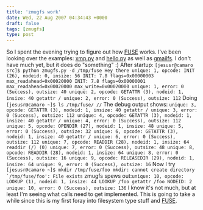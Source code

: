 ```yaml
---
title: 'zmugfs work'
date: Wed, 22 Aug 2007 04:34:43 +0000
draft: false
tags: [zmugfs]
type: post
---
```


So I spent the evening trying to figure out how [FUSE](http://fuse.sourceforge.net/) works. I've been looking over the examples: [xmp.py](http://svn.rot13.org/index.cgi/fuse_dbi/view/fuse/cvs/python/xmp.py?rev=4) and [hello.py](http://osdir.com/ml/file-systems.fuse.devel/2006-06/msg00000.html) as well as [gmailfs](http://richard.jones.name/google-hacks/gmail-filesystem/gmail-filesystem.html). I don't have much yet, but it does do "something" :) After startup: `[jesusr@camaro src]$ python zmugfs.py -d /tmp/fuse Hey there unique: 1, opcode: INIT (26), nodeid: 0, insize: 56 INIT: 7.8 flags=0x00000003 max_readahead=0x00020000 INIT: 7.8 flags=0x00000001 max_readahead=0x00020000 max_write=0x00020000 unique: 1, error: 0 (Success), outsize: 40 unique: 2, opcode: GETATTR (3), nodeid: 1, insize: 40 getattr / unique: 2, error: 0 (Success), outsize: 112` Doing `[jesusr@camaro ~]$ ls /tmp/fuse/ //` The debug output shows: `unique: 3, opcode: GETATTR (3), nodeid: 1, insize: 40 getattr / unique: 3, error: 0 (Success), outsize: 112 unique: 4, opcode: GETATTR (3), nodeid: 1, insize: 40 getattr / unique: 4, error: 0 (Success), outsize: 112 unique: 5, opcode: OPENDIR (27), nodeid: 1, insize: 48 unique: 5, error: 0 (Success), outsize: 32 unique: 6, opcode: GETATTR (3), nodeid: 1, insize: 40 getattr / unique: 6, error: 0 (Success), outsize: 112 unique: 7, opcode: READDIR (28), nodeid: 1, insize: 64 readdir (/) (0) unique: 7, error: 0 (Success), outsize: 48 unique: 8, opcode: READDIR (28), nodeid: 1, insize: 64 unique: 8, error: 0 (Success), outsize: 16 unique: 9, opcode: RELEASEDIR (29), nodeid: 1, insize: 64 unique: 9, error: 0 (Success), outsize: 16` Now I try ``[jesusr@camaro ~]$ mkdir /tmp/fuse/foo mkdir: cannot create directory `/tmp/fuse/foo': File exists`` zmugfs spews out:`unique: 10, opcode: LOOKUP (1), nodeid: 1, insize: 44 LOOKUP /foo getattr /foo NODEID: 2 unique: 10, error: 0 (Success), outsize: 136` I know it's not much, but at least I'm seeing what calls need to get implemented. This is going to take a while since this is my first foray into filesystem type stuff and [FUSE](http://fuse.sourceforge.net/).
